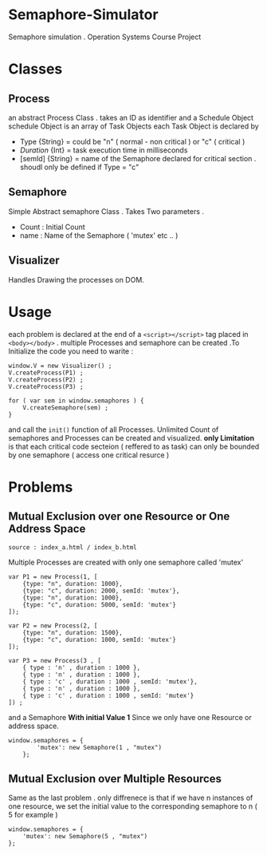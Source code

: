 # Semaphore-Simulator
Semaphore simulation . Operation Systems Course Project

# Classes
 ## Process
an abstract Process Class .
takes an ID as identifier and a Schedule Object
schedule Object is an array of Task Objects
each Task Object is declared by
+ Type {String} = could be "n" ( normal - non critical ) or "c" ( critical )
+ *Duration* {Int} = task execution time in milliseconds
+ [semId] {String} = name of the Semaphore declared for critical section . shoudl only be defined if Type = "c"

 ## Semaphore
 Simple Abstract semaphore Class . Takes Two parameters .
 + Count : Initial Count
 + name : Name of the Semaphore ( 'mutex' etc .. )

 ## Visualizer
Handles Drawing the processes on DOM.
# Usage
each problem is declared at the end of a `<script></script>` tag placed in `<body></body>` . multiple Processes and semaphore can be created .To Initialize the code you need to warite :

    window.V = new Visualizer() ;
    V.createProcess(P1) ;
    V.createProcess(P2) ;
    V.createProcess(P3) ;

    for ( var sem in window.semaphores ) {
        V.createSemaphore(sem) ;
    }
and call the `init()` function of all Processes. Unlimited Count of semaphores and Processes can be created and visualized. **only Limitation** is that each critical code secteion ( reffered to as task) can only be bounded by one semaphore ( access one critical resurce )

# Problems
## Mutual Exclusion over one Resource or One Address Space
    source : index_a.html / index_b.html
Multiple Processes are created with only one semaphore called 'mutex'

    var P1 = new Process(1, [
        {type: "n", duration: 1000},
        {type: "c", duration: 2000, semId: 'mutex'},
        {type: "n", duration: 1000},
        {type: "c", duration: 5000, semId: 'mutex'}
    ]);

    var P2 = new Process(2, [
        {type: "n", duration: 1500},
        {type: "c", duration: 1000, semId: 'mutex'}
    ]);

    var P3 = new Process(3 , [
        { type : 'n' , duration : 1000 },
        { type : 'n' , duration : 1000 },
        { type : 'c' , duration : 1000 , semId: 'mutex'},
        { type : 'n' , duration : 1000 },
        { type : 'c' , duration : 1000 , semId: 'mutex'}
    ]) ;

and a Semaphore **With initial Value 1** Since we only have one Resource or address space.

    window.semaphores = {
            'mutex': new Semaphore(1 , "mutex")
        };

## Mutual Exclusion over Multiple Resources
Same as the last problem . only diffrenece is that if we have n instances of one resource, we set the initial value to the corresponding semaphore to n ( 5 for example )

    window.semaphores = {
        'mutex': new Semaphore(5 , "mutex")
    };
    